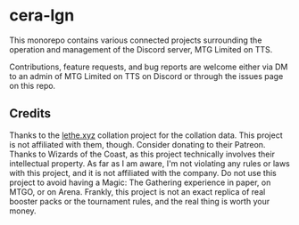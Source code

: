 # cera-lgn

This monorepo contains various connected projects surrounding the operation and management of the Discord server, MTG Limited on TTS.  

Contributions, feature requests, and bug reports are welcome either via DM to an admin of MTG Limited on TTS on Discord or through the issues page on this repo.

## Credits
Thanks to the [lethe.xyz](https://www.lethe.xyz/mtg/collation/index.html) collation project for the collation data. This project is not affiliated with them, though. Consider donating to their Patreon.</br>
Thanks to Wizards of the Coast, as this project technically involves their intellectual property. As far as I am aware, I'm not violating any rules or laws with this project, and it is not affiliated with the company. Do not use this project to avoid having a Magic: The Gathering experience in paper, on MTGO, or on Arena. Frankly, this project is not an exact replica of real booster packs or the tournament rules, and the real thing is worth your money.</br>
